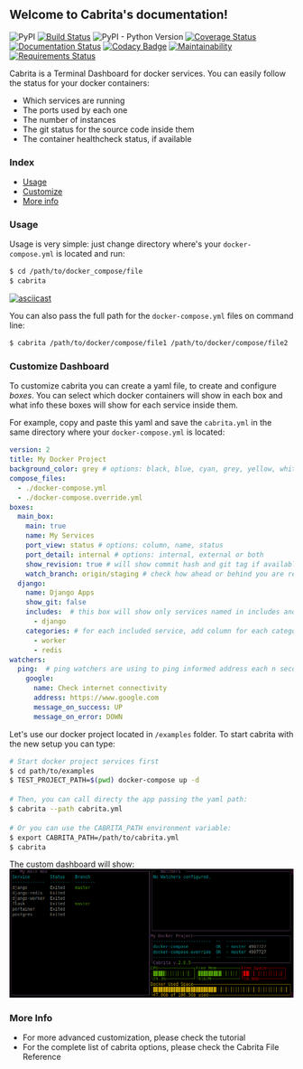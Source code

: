 ## Welcome to Cabrita's documentation!

![PyPI](https://img.shields.io/pypi/v/cabrita.svg)
[![Build Status](https://travis-ci.org/chrismaille/cabrita.svg?branch=master)](https://travis-ci.org/chrismaille/cabrita)
![PyPI - Python Version](https://img.shields.io/pypi/pyversions/cabrita.svg)
[![Coverage Status](https://coveralls.io/repos/github/chrismaille/cabrita/badge.svg?branch=master)](https://coveralls.io/github/chrismaille/cabrita?branch=master)
[![Documentation Status](https://readthedocs.org/projects/cabrita/badge/?version=latest)](https://cabrita.readthedocs.io/en/latest/?badge=latest)
[![Codacy Badge](https://api.codacy.com/project/badge/Grade/ea94adacb6664984916474a909c4c4e4)](https://www.codacy.com/app/chrismaille/cabrita?utm_source=github.com&amp;utm_medium=referral&amp;utm_content=chrismaille/cabrita&amp;utm_campaign=Badge_Grade)
[![Maintainability](https://api.codeclimate.com/v1/badges/3475b300e01e18d8c9e8/maintainability)](https://codeclimate.com/github/chrismaille/cabrita/maintainability)
[![Requirements Status](https://requires.io/github/chrismaille/cabrita/requirements.svg?branch=develop)](https://requires.io/github/chrismaille/cabrita/requirements/?branch=master)

Cabrita is a Terminal Dashboard for docker services. You can easily
follow the status for your docker containers:

* Which services are running
* The ports used by each one
* The number of instances
* The git status for the source code inside them
* The container healthcheck status, if available

### Index

- [Usage](#usage)
- [Customize](#customize)
- [More info](#more-info)

### Usage

Usage is very simple: just change directory where's your
`docker-compose.yml` is located and run:

```bash
$ cd /path/to/docker_compose/file
$ cabrita
```

[![asciicast](https://asciinema.org/a/Z31bttxgBe4JhuyBPvLYomoqc.png)](https://asciinema.org/a/Z31bttxgBe4JhuyBPvLYomoqc)

You can also pass the full path for the `docker-compose.yml` files on
command line:

```bash
$ cabrita /path/to/docker/compose/file1 /path/to/docker/compose/file2
```

### Customize Dashboard

To customize cabrita you can create a yaml file, to create and configure
_boxes_. You can select which docker containers will show in each box
and what info these boxes will show for each service inside them.

For example, copy and paste this yaml and save the `cabrita.yml` in the
same directory where your `docker-compose.yml` is located:

```yaml
version: 2
title: My Docker Project
background_color: grey # options: black, blue, cyan, grey, yellow, white
compose_files:
  - ./docker-compose.yml
  - ./docker-compose.override.yml
boxes:
  main_box:
    main: true
    name: My Services
    port_view: status # options: column, name, status
    port_detail: internal # options: internal, external or both
    show_revision: true # will show commit hash and git tag if available
    watch_branch: origin/staging # check how ahead or behind you are regard this branch
  django:
    name: Django Apps
    show_git: false
    includes:  # this box will show only services named in includes and categories options
      - django
    categories: # for each included service, add column for each category below
      - worker
      - redis
watchers:
  ping:  # ping watchers are using to ping informed address each n seconds.
    google:
      name: Check internet connectivity
      address: https://www.google.com
      message_on_success: UP
      message_on_error: DOWN
```

Let's use our docker project located in `/examples` folder. To start
cabrita with the new setup you can type:

```bash
# Start docker project services first
$ cd path/to/examples
$ TEST_PROJECT_PATH=$(pwd) docker-compose up -d

# Then, you can call directy the app passing the yaml path:
$ cabrita --path cabrita.yml

# Or you can use the CABRITA_PATH environment variable:
$ export CABRITA_PATH=/path/to/cabrita.yml
$ cabrita
```

The custom dashboard will show: ![Image](source/assets/c1.png)

### More Info

- For more advanced customization, please check the tutorial
- For the complete list of cabrita options, please check the Cabrita
  File Reference
